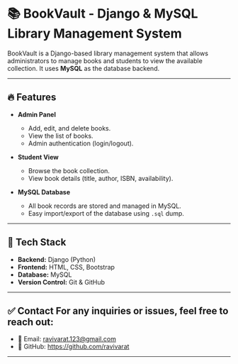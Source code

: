 # 📚 BookVault - Django & MySQL Library Management System

BookVault is a Django-based library management system that allows administrators to manage books and students to view the available collection. It uses **MySQL** as the database backend.

---

## 🔥 **Features**

- **Admin Panel**
    - Add, edit, and delete books.
    - View the list of books.
    - Admin authentication (login/logout).

- **Student View**
    - Browse the book collection.
    - View book details (title, author, ISBN, availability).

- **MySQL Database**
    - All book records are stored and managed in MySQL.
    - Easy import/export of the database using `.sql` dump.

---

## 🚀 **Tech Stack**

- **Backend:** Django (Python)
- **Frontend:** HTML, CSS, Bootstrap
- **Database:** MySQL
- **Version Control:** Git & GitHub

---

## ✅ **Contact For any inquiries or issues, feel free to reach out:**
- 📧 Email: ravivarat.123@gmail.com
- 🔗 GitHub: https://github.com/ravivarat

---

